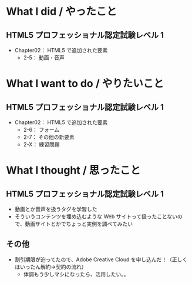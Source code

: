 # What I did / やったこと
## HTML5 プロフェッショナル認定試験レベル 1
- Chapter02： HTML5 で追加された要素
    - 2-5： 動画・音声

# What I want to do / やりたいこと
## HTML5 プロフェッショナル認定試験レベル 1
- Chapter02： HTML5 で追加された要素
    - 2-6： フォーム
    - 2-7： その他の新要素
    - 2-X： 練習問題

# What I thought / 思ったこと
## HTML5 プロフェッショナル認定試験レベル 1
- 動画とか音声を扱うタグを学習した
- そういうコンテンツを埋め込むような Web サイトって扱ったことないので、動画サイトとかでちょっと実例を調べてみたい

## その他
- 割引期限が迫ってたので、Adobe Creative Cloud を申し込んだ！（正しくはいったん解約→契約の流れ）
    - 体調もう少しマシになったら、活用したい。。
